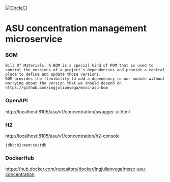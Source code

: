 [![CircleCI](https://circleci.com/gh/ingjulianvega/mssc-asu-concentration.svg?style=svg)](https://circleci.com/gh/ingjulianvega/mssc-asu-concentration)

# ASU concentration management microservice

### BOM

```
Bill Of Materials. A BOM is a special kind of POM that is used to control the versions of a project's dependencies and provide a central place to define and update those versions. 
BOM provides the flexibility to add a dependency to our module without worrying about the version that we should depend on
https://github.com/ingjulianvega/mssc-asu-bom
```

### OpenAPI

http://localhost:8105/asu/v1/concentration/swagger-ui.html

### H2

http://localhost:8105/asu/v1/concentration/h2-console

```
jdbc:h2:mem:testdb
```

### DockerHub

https://hub.docker.com/repository/docker/ingjulianvega/mssc-asu-concentration
